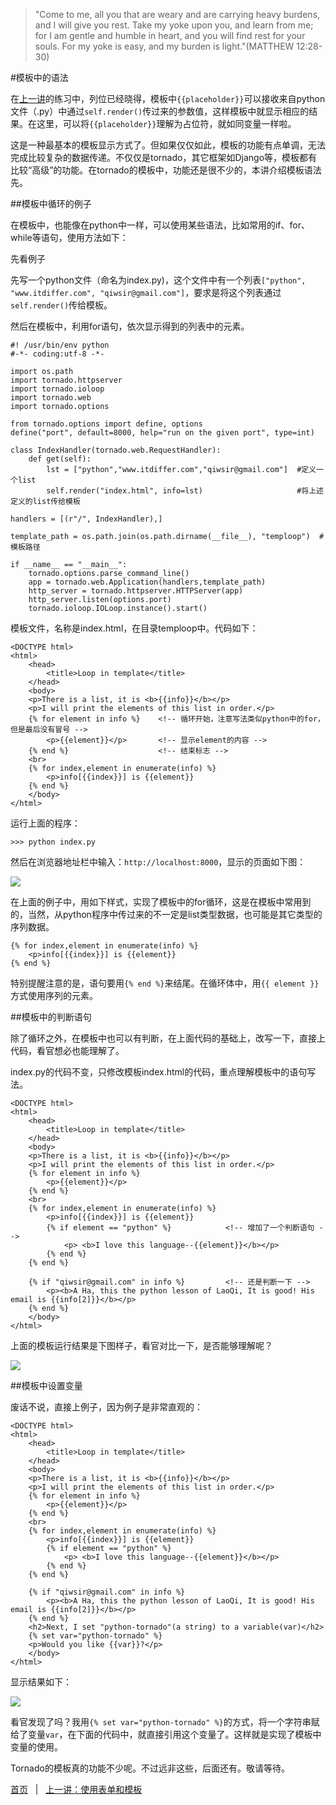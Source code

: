 >"Come to me, all you that are weary and are carrying heavy burdens, and I will give you rest. Take my yoke upon you, and learn from me; for I am gentle and humble in heart, and you will find rest for your souls. For my yoke is easy, and my burden is light."(MATTHEW 12:28-30)

#模板中的语法

在[上一讲](./311.md)的练习中，列位已经晓得，模板中`{{placeholder}}`可以接收来自python文件（.py）中通过`self.render()`传过来的参数值，这样模板中就显示相应的结果。在这里，可以将`{{placeholder}}`理解为占位符，就如同变量一样啦。

这是一种最基本的模板显示方式了。但如果仅仅如此，模板的功能有点单调，无法完成比较复杂的数据传递。不仅仅是tornado，其它框架如Django等，模板都有比较“高级”的功能。在tornado的模板中，功能还是很不少的，本讲介绍模板语法先。

##模板中循环的例子

在模板中，也能像在python中一样，可以使用某些语法，比如常用的if、for、while等语句，使用方法如下：

先看例子

先写一个python文件（命名为index.py)，这个文件中有一个列表`["python", "www.itdiffer.com", "qiwsir@gmail.com"]`，要求是将这个列表通过`self.render()`传给模板。

然后在模板中，利用for语句，依次显示得到的列表中的元素。

	#! /usr/bin/env python
	#-*- coding:utf-8 -*-
	
	import os.path
	import tornado.httpserver
	import tornado.ioloop
	import tornado.web
	import tornado.options
	
	from tornado.options import define, options
	define("port", default=8000, help="run on the given port", type=int)
	
	class IndexHandler(tornado.web.RequestHandler):
	    def get(self):
	        lst = ["python","www.itdiffer.com","qiwsir@gmail.com"]  #定义一个list
	        self.render("index.html", info=lst)                     #将上述定义的list传给模板
	
	handlers = [(r"/", IndexHandler),]
	
	template_path = os.path.join(os.path.dirname(__file__), "temploop")  #模板路径
	
	if __name__ == "__main__":
	    tornado.options.parse_command_line()
	    app = tornado.web.Application(handlers,template_path)
	    http_server = tornado.httpserver.HTTPServer(app)
	    http_server.listen(options.port)
	    tornado.ioloop.IOLoop.instance().start()

模板文件，名称是index.html，在目录temploop中。代码如下：

	<DOCTYPE html>
	<html>
	    <head>
	        <title>Loop in template</title>
	    </head>
	    <body>
	    <p>There is a list, it is <b>{{info}}</b></p>
	    <p>I will print the elements of this list in order.</p>
	    {% for element in info %}    <!-- 循环开始，注意写法类似python中的for，但是最后没有冒号 -->
	        <p>{{element}}</p>       <!-- 显示element的内容 -->
	    {% end %}                    <!-- 结束标志 -->
	    <br>
	    {% for index,element in enumerate(info) %}
	        <p>info[{{index}}] is {{element}} 
	    {% end %}
	    </body>
	</html>

运行上面的程序：

    >>> python index.py

然后在浏览器地址栏中输入：`http://localhost:8000`，显示的页面如下图：

![](../Pictures/31201.png)

在上面的例子中，用如下样式，实现了模板中的for循环，这是在模板中常用到的，当然，从python程序中传过来的不一定是list类型数据，也可能是其它类型的序列数据。

    {% for index,element in enumerate(info) %}
        <p>info[{{index}}] is {{element}} 
    {% end %}

特别提醒注意的是，语句要用`{% end %}`来结尾。在循环体中，用`{{ element }}`方式使用序列的元素。

##模板中的判断语句

除了循环之外，在模板中也可以有判断，在上面代码的基础上，改写一下，直接上代码，看官想必也能理解了。

index.py的代码不变，只修改模板index.html的代码，重点理解模板中的语句写法。

    <DOCTYPE html>
    <html>
        <head>
            <title>Loop in template</title>
        </head>
        <body>
        <p>There is a list, it is <b>{{info}}</b></p>
        <p>I will print the elements of this list in order.</p>
        {% for element in info %}
            <p>{{element}}</p>
        {% end %}
        <br>
        {% for index,element in enumerate(info) %}
            <p>info[{{index}}] is {{element}}
            {% if element == "python" %}            <!-- 增加了一个判断语句 -->
                <p> <b>I love this language--{{element}}</b></p>
            {% end %}
        {% end %}

        {% if "qiwsir@gmail.com" in info %}         <!-- 还是判断一下 -->
            <p><b>A Ha, this the python lesson of LaoQi, It is good! His email is {{info[2]}}</b></p>
        {% end %}
        </body>
    </html>

上面的模板运行结果是下图样子，看官对比一下，是否能够理解呢？

![](../Pictures/31202.png)

##模板中设置变量

废话不说，直接上例子，因为例子是非常直观的：

	<DOCTYPE html>
	<html>
	    <head>
	        <title>Loop in template</title>
	    </head>
	    <body>
	    <p>There is a list, it is <b>{{info}}</b></p>
	    <p>I will print the elements of this list in order.</p>
	    {% for element in info %}
	        <p>{{element}}</p>
	    {% end %}
	    <br>
	    {% for index,element in enumerate(info) %}
	        <p>info[{{index}}] is {{element}}
	        {% if element == "python" %}
	            <p> <b>I love this language--{{element}}</b></p>
	        {% end %}
	    {% end %}
	
	    {% if "qiwsir@gmail.com" in info %}
	        <p><b>A Ha, this the python lesson of LaoQi, It is good! His email is {{info[2]}}</b></p>
	    {% end %}
	    <h2>Next, I set "python-tornado"(a string) to a variable(var)</h2>
	    {% set var="python-tornado" %}
	    <p>Would you like {{var}}?</p>
	    </body>
	</html>

显示结果如下：

![](../Pictures/31203.png)

看官发现了吗？我用`{% set var="python-tornado" %}`的方式，将一个字符串赋给了变量`var`，在下面的代码中，就直接引用这个变量了。这样就是实现了模板中变量的使用。

Tornado的模板真的功能不少呢。不过远非这些，后面还有。敬请等待。

[首页](./index)&nbsp;&nbsp;&nbsp;|&nbsp;&nbsp;&nbsp;[上一讲：使用表单和模板](./311.md)
